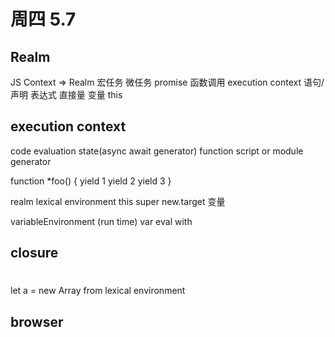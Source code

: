 # 周四 5.7
## Realm
JS Context => Realm
宏任务
微任务 promise
函数调用 execution context
语句/声明
表达式
直接量 变量 this

## execution context

code evaluation state(async await generator)
function
script or module
generator

function *foo() {
    yield 1
    yield 2
    yield 3
}

realm
lexical environment
    this
    super
    new.target
    变量

variableEnvironment (run time)
    var
    eval
    with


## closure


#
let a = new Array
from lexical environment



## browser